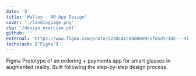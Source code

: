 ```yaml
---
date: '5'
title: 'Walley - AR App Design'
cover: './landingpage.png'
cta: '/design_exercise.pdf'
github: ''
external: 'https://www.figma.com/proto/q22DLAcC0N0DHVWssfuSdY/IDE---Hi-Fi-Prototype?page-id=0%3A1&node-id=35%3A205&starting-point-node-id=35%3A205&scaling=scale-down&show-proto-sidebar=1'
techstack: ["Figma"]
---
```

Figma Prototype of an ordering + payments app for smart glasses in augmented reality. Built following the step-by-step design process. 
